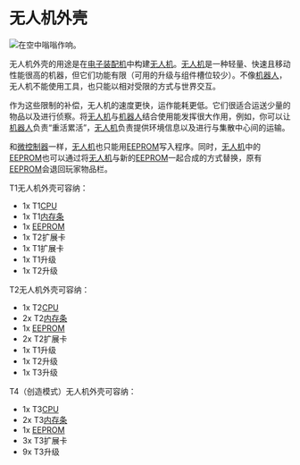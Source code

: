 # 无人机外壳

![在空中嗡嗡作响。](oredict:opencomputers:droneCase1)

无人机外壳的用途是在[电子装配机](../block/assembler.md)中构建[无人机](drone.md)。[无人机](drone.md)是一种轻量、快速且移动性能很高的机器，但它们功能有限（可用的升级与组件槽位较少）。不像[机器人](../block/robot.md)，无人机不能使用工具，也只能以相对受限的方式与世界交互。

作为这些限制的补偿，无人机的速度更快，运作能耗更低。它们很适合运送少量的物品以及进行侦察。将[无人机](drone.md)与[机器人](../block/robot.md)结合使用能发挥很大作用，例如，你可以让[机器人](../block/robot.md)负责“重活累活”，[无人机](drone.md)负责提供环境信息以及进行与集散中心间的运输。

和[微控制器](../block/microcontroller.md)一样，[无人机](drone.md)也只能用[EEPROM](eeprom.md)写入程序。同时，[无人机](drone.md)中的[EEPROM](../item/eeprom.md)也可以通过将[无人机](drone.md)与新的[EEPROM](../item/eeprom.md)一起合成的方式替换，原有[EEPROM](../item/eeprom.md)会退回玩家物品栏。

T1无人机外壳可容纳：
- 1x T1[CPU](cpu1.md)
- 1x T1[内存条](ram1.md)
- 1x [EEPROM](eeprom.md)
- 1x T2扩展卡
- 1x T1扩展卡
- 1x T1升级
- 1x T2升级

T2无人机外壳可容纳：
- 1x T2[CPU](cpu1.md)
- 2x T2[内存条](ram1.md)
- 1x [EEPROM](eeprom.md)
- 2x T2扩展卡
- 1x T1升级
- 1x T2升级
- 1x T3升级

T4（创造模式）无人机外壳可容纳：
- 1x T3[CPU](cpu3.md)
- 2x T3[内存条](ram5.md)
- 1x [EEPROM](eeprom.md)
- 3x T3扩展卡
- 9x T3升级
